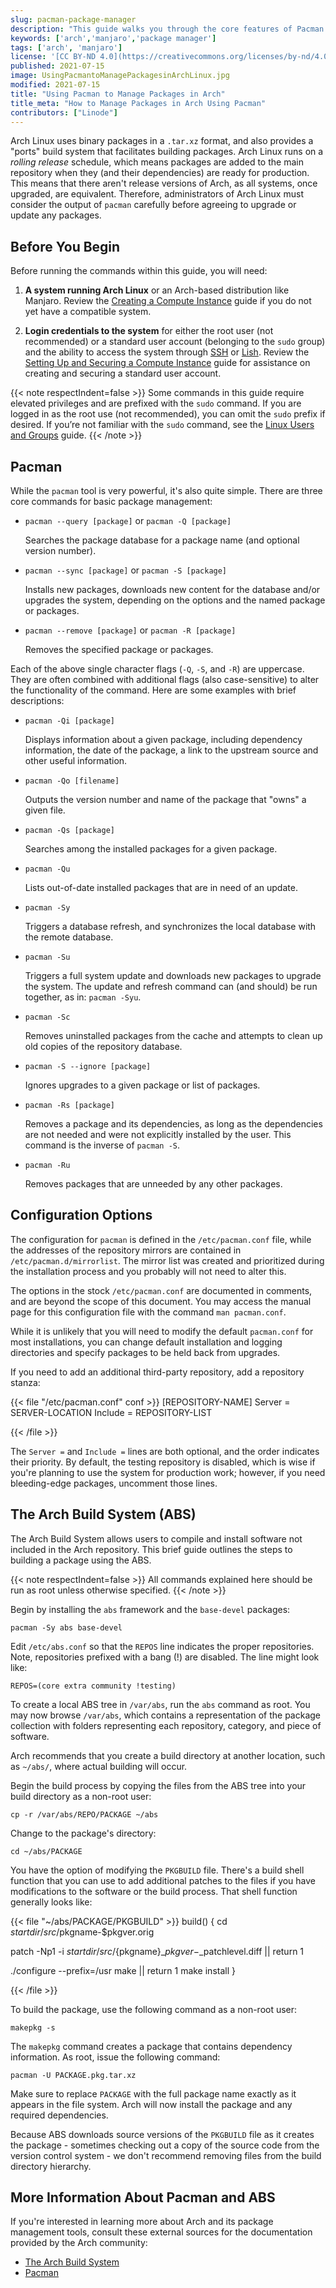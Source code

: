 ```yaml
---
slug: pacman-package-manager
description: "This guide walks you through the core features of Pacman and gives you an overview of common commands for using the application to install, upgrade, and remove packages."
keywords: ['arch','manjaro','package manager']
tags: ['arch', 'manjaro']
license: '[CC BY-ND 4.0](https://creativecommons.org/licenses/by-nd/4.0)'
published: 2021-07-15
image: UsingPacmantoManagePackagesinArchLinux.jpg
modified: 2021-07-15
title: "Using Pacman to Manage Packages in Arch"
title_meta: "How to Manage Packages in Arch Using Pacman"
contributors: ["Linode"]
---
```


Arch Linux uses binary packages in a `.tar.xz` format, and also provides a "ports" build system that facilitates building packages. Arch Linux runs on a *rolling release* schedule, which means packages are added to the main repository when they (and their dependencies) are ready for production. This means that there aren't release versions of Arch, as all systems, once upgraded, are equivalent. Therefore, administrators of Arch Linux must consider the output of `pacman` carefully before agreeing to upgrade or update any packages.

## Before You Begin

Before running the commands within this guide, you will need:

1. **A system running Arch Linux** or an Arch-based distribution like Manjaro. Review the [Creating a Compute Instance](/docs/products/compute/compute-instances/guides/create/) guide if you do not yet have a compatible system.

1. **Login credentials to the system** for either the root user (not recommended) or a standard user account (belonging to the `sudo` group) and the ability to access the system through [SSH](/docs/guides/connect-to-server-over-ssh/) or [Lish](/docs/products/compute/compute-instances/guides/lish/). Review the [Setting Up and Securing a Compute Instance](/docs/products/compute/compute-instances/guides/set-up-and-secure/) guide for assistance on creating and securing a standard user account.

{{< note respectIndent=false >}}
Some commands in this guide require elevated privileges and are prefixed with the `sudo` command. If you are logged in as the root use (not recommended), you can omit the `sudo` prefix if desired. If you’re not familiar with the `sudo` command, see the [Linux Users and Groups](/docs/guides/linux-users-and-groups/#understanding-the-sudo-linux-group-and-user) guide.
{{< /note >}}

## Pacman

While the `pacman` tool is very powerful, it's also quite simple. There are three core commands for basic package management:

-   `pacman --query [package]` or `pacman -Q [package]`

    Searches the package database for a package name (and optional version number).

-   `pacman --sync [package]` or `pacman -S [package]`

    Installs new packages, downloads new content for the database and/or upgrades the system, depending on the options and the named package or packages.

-   `pacman --remove [package]` or `pacman -R [package]`

    Removes the specified package or packages.

Each of the above single character flags (`-Q`, `-S`, and `-R`) are uppercase. They are often combined with additional flags (also case-sensitive) to alter the functionality of the command. Here are some examples with brief descriptions:

-   `pacman -Qi [package]`

    Displays information about a given package, including dependency information, the date of the package, a link to the upstream source and other useful information.

-   `pacman -Qo [filename]`

    Outputs the version number and name of the package that "owns" a given file.

-   `pacman -Qs [package]`

    Searches among the installed packages for a given package.

-   `pacman -Qu`

    Lists out-of-date installed packages that are in need of an update.

-   `pacman -Sy`

    Triggers a database refresh, and synchronizes the local database with the remote database.

-   `pacman -Su`

    Triggers a full system update and downloads new packages to upgrade the system. The update and refresh command can (and should) be run together, as in: `pacman -Syu`.

-   `pacman -Sc`

    Removes uninstalled packages from the cache and attempts to clean up old copies of the repository database.

-   `pacman -S --ignore [package]`

    Ignores upgrades to a given package or list of packages.

-   `pacman -Rs [package]`

    Removes a package and its dependencies, as long as the dependencies are not needed and were not explicitly installed by the user. This command is the inverse of `pacman -S`.

-   `pacman -Ru`

    Removes packages that are unneeded by any other packages.

## Configuration Options

The configuration for `pacman` is defined in the `/etc/pacman.conf` file, while the addresses of the repository mirrors are contained in `/etc/pacman.d/mirrorlist`. The mirror list was created and prioritized during the installation process and you probably will not need to alter this.

The options in the stock `/etc/pacman.conf` are documented in comments, and are beyond the scope of this document. You may access the manual page for this configuration file with the command `man pacman.conf`.

While it is unlikely that you will need to modify the default `pacman.conf` for most installations, you can change default installation and logging directories and specify packages to be held back from upgrades.

If you need to add an additional third-party repository, add a repository stanza:

{{< file "/etc/pacman.conf" conf >}}
[REPOSITORY-NAME]
Server = SERVER-LOCATION
Include = REPOSITORY-LIST

{{< /file >}}

The `Server =` and `Include =` lines are both optional, and the order indicates their priority. By default, the testing repository is disabled, which is wise if you're planning to use the system for production work; however, if you need bleeding-edge packages, uncomment those lines.

## The Arch Build System (ABS)

The Arch Build System allows users to compile and install software not included in the Arch repository. This brief guide outlines the steps to building a package using the ABS.

{{< note respectIndent=false >}}
All commands explained here should be run as root unless otherwise specified.
{{< /note >}}

Begin by installing the `abs` framework and the `base-devel` packages:

    pacman -Sy abs base-devel

Edit `/etc/abs.conf` so that the `REPOS` line indicates the proper repositories. Note, repositories prefixed with a bang (!) are disabled. The line might look like:

    REPOS=(core extra community !testing)

To create a local ABS tree in `/var/abs`, run the `abs` command as root. You may now browse `/var/abs`, which contains a representation of the package collection with folders representing each repository, category, and piece of software.

Arch recommends that you create a build directory at another location, such as `~/abs/`, where actual building will occur.

Begin the build process by copying the files from the ABS tree into your build directory as a non-root user:

    cp -r /var/abs/REPO/PACKAGE ~/abs

Change to the package's directory:

    cd ~/abs/PACKAGE

You have the option of modifying the `PKGBUILD` file. There's a build shell function that you can use to add additional patches to the files if you have modifications to the software or the build process. That shell function generally looks like:

{{< file "~/abs/PACKAGE/PKGBUILD" >}}
build() {
  cd $startdir/src/$pkgname-$pkgver.orig

  patch -Np1 -i
  $startdir/src/${pkgname}_${pkgver}-$_patchlevel.diff || return 1

  ./configure --prefix=/usr
  make || return 1
  make install
}

{{< /file >}}

To build the package, use the following command as a non-root user:

    makepkg -s

The `makepkg` command creates a package that contains dependency information. As root, issue the following command:

    pacman -U PACKAGE.pkg.tar.xz

Make sure to replace `PACKAGE` with the full package name exactly as it appears in the file system. Arch will now install the package and any required dependencies.

Because ABS downloads source versions of the `PKGBUILD` file as it creates the package - sometimes checking out a copy of the source code from the version control system - we don't recommend removing files from the build directory hierarchy.

## More Information About Pacman and ABS

If you're interested in learning more about Arch and its package management tools, consult these external sources for the documentation provided by the Arch community:

-   [The Arch Build System](http://wiki.archlinux.org/index.php/Arch_Build_System)
-   [Pacman](http://wiki.archlinux.org/index.php/Pacman)

